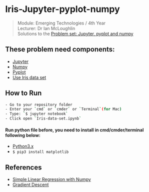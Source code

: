 # Iris-Jupyter-pyplot-numpy
> Module: Emerging Technologies / 4th Year  
> Lecturer: Dr Ian McLoughlin  
Solutions to the [Problem set: Jupyter, pyplot and numpy](https://github.com/w326004741/Iris-Jupyter-pyplot-numpy/wiki/Jupyter-Problem-Sheet)

## These problem need components: 
   * [Jupyter](https://jupyter-notebook.readthedocs.io/en/latest/examples/Notebook/Notebook%20Basics.html)
   * [Numpy](https://docs.scipy.org/doc/numpy-dev/user/quickstart.html)
   * [Pyplot](https://matplotlib.org/users/pyplot_tutorial.html)
   * [Use Iris data set](https://en.wikipedia.org/wiki/Iris_flower_data_set)   
   
## How to Run
```bash
- Go to your repository folder
- Enter your `cmd` or `cmder` or `Terminal`(for Mac)
- Type: `$ jupyter notebook`
- Click open `Iris-data-set.ipynb`
```
#### Run python file before, you need to install in cmd/cmder/terminal following below:
- [Python3.x](https://www.python.org/downloads/)
- `$ pip3 install matplotlib`

## References
- [Simple Linear Regression with Numpy](https://github.com/emerging-technologies/emerging-technologies.github.io/blob/master/notebooks/simple-linear-regression.ipynb)
- [Gradient Descent](https://github.com/emerging-technologies/emerging-technologies.github.io/blob/master/notebooks/gradient-descent.ipynb)
